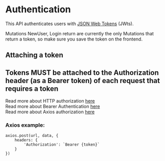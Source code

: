 # Authentication

This API authenticates users with [JSON Web Tokens](https://en.wikipedia.org/wiki/JSON_Web_Token) (JWts). 

Mutations NewUser, Login return are currently the only Mutations that return a token, so make sure you save the token on the frontend.  

## Attaching a token
## Tokens MUST be attached to the Authorization header (as a Bearer token) of each request that requires a token  
Read more about HTTP authorization [here](https://developer.mozilla.org/en-US/docs/Web/HTTP/Headers/Authorization)  
Read more about Bearer Authentication [here](https://swagger.io/docs/specification/authentication/bearer-authentication/)  
Read more about Axios authorization [here](https://flaviocopes.com/axios-send-authorization-header/)
### Axios example:
```
axios.post(url, data, {
    headers: {
        'Authorization': `Bearer {token}`
    }
})
```